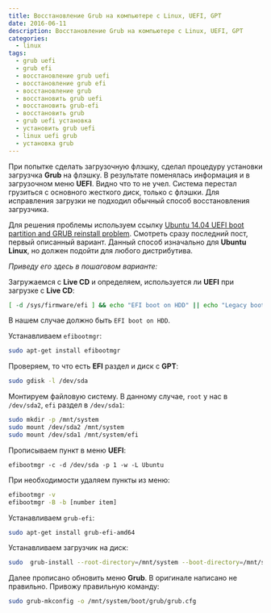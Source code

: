 ```yaml
---
title: Восстановление Grub на компьютере с Linux, UEFI, GPT
date: 2016-06-11
description: Восстановление Grub на компьютере с Linux, UEFI, GPT
categories:
  - linux
tags:
  - grub uefi
  - grub efi
  - восстановление grub uefi
  - восстановление grub efi
  - восстановление grub
  - восстановить grub uefi
  - восстановить grub-efi
  - восстановить grub
  - grub uefi установка
  - установить grub uefi
  - linux uefi grub
  - установка grub
---
```


При попытке сделать загрузочную флэшку, сделал процедуру установки загрузчка **Grub** на флэшку. В результате поменялась информация и в загрузочном меню **UEFI**. Видно что то не учел. Система перестал грузиться с основного жесткого диск, только с флэшки. Для исправления загрузки не подходил обычный способ восстановления загрузчика.

Для решения проблемы используем ссылку [Ubuntu 14.04 UEFI boot partition and GRUB reinstall problem](http://ubuntuforums.org/showthread.php?t=2223856&page=3).
Смотреть сразу последний пост, первый описанный вариант. Данный способ
изначально для **Ubuntu Linux**, но должен подойти для любого дистрибутива.

*Приведу его здесь в пошаговом варианте:*

<!--more-->

Загружаемся с **Live CD** и определяем, используется ли **UEFI** при загрузке с **Live CD**:

```bash
[ -d /sys/firmware/efi ] && echo "EFI boot on HDD" || echo "Legacy boot on HDD"
```

В нашем случае должно быть `EFI boot on HDD`.

Устанавливаем `efibootmgr`:

```bash
sudo apt-get install efibootmgr
```

Проверяем, то что есть **EFI** раздел и диск с **GPT**:

```bash
sudo gdisk -l /dev/sda
```

Монтируем файловую систему. В данному случае, `root` у нас в `/dev/sda2`, `efi` раздел в `/dev/sda1`:

```bash
sudo mkdir -p /mnt/system
sudo mount /dev/sda2 /mnt/system
sudo mount /dev/sda1 /mnt/system/efi
```

Прописываем пункт в меню **UEFI**:

`efibootmgr -c -d /dev/sda -p 1 -w -L Ubuntu`

При необходимости удаляем пункты из меню:

```bash
efibootmgr -v
efibootmgr -B -b [number item]
```

Устанавливаем `grub-efi`:

```bash
sudo apt-get install grub-efi-amd64
```

Устанавливаем загрузчик на диск:

```bash
sudo  grub-install --root-directory=/mnt/system --boot-directory=/mnt/system/boot --efi-directory=/mnt/system/efi --bootloader-id=Ubuntu --target=x86_64-efi --recheck  --debug /dev/sda
```

Далее прописано обновить меню **Grub**. В оригинале написано не правильно. Привожу правильную команду:

```bash
sudo grub-mkconfig -o /mnt/system/boot/grub/grub.cfg
```

